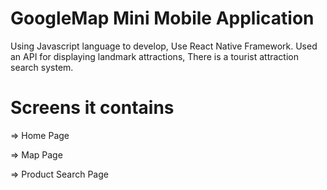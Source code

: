 # GoogleMap Mini Mobile Application
Using Javascript language to develop, Use React Native Framework. Used an API for displaying landmark attractions, There is a tourist attraction search system.

# Screens it contains
<p> => Home Page <p/>
<p> => Map Page<p/>
<p> => Product Search Page <p/>

